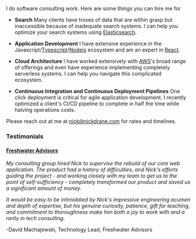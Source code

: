 I do software consulting work. Here are some things you can hire me for

* **Search**
  Many clients have troves of data that are within grasp but inaccessible because of inadequate search systems. I can help you optimize your search systems using [Elasticsearch](https://www.elastic.co/products/elasticsearch).

* **Application Development**
  I have extensive experience in the Javascript/[Typescript](https://www.typescriptlang.org/)/[Nodejs](https://nodejs.org/en/) ecosystem and am an expert in [React](https://reactjs.org/).

* **Cloud Architecture**
  I have worked extensively with [AWS](https://aws.amazon.com/)'s broad range of offerings and even have experience  implementing completely serverless systems. I can help you navigate this complicated ecosystem.

* **Continuous Integration and Continuous Deployment Pipelines**
  One click deployment is critical for agile application development. I recently optimized a client's CI/CD pipeline to complete in half the time while halving operations costs.


Please reach out at me at [nick@nickdrane.com](mailto:nick@nickdrane.com) for rates and timelines.


### Testimonials

#### [Freshwater Advisors](http://freshwateradvisors.com/)

*My consulting group hired Nick to supervise the rebuild of our core web application. The product had a history of difficulties, and Nick's efforts guiding the project - and working closely with my team to get us to the point of self-sufficiency - completely transformed our product and saved us a significant amount of money.*

*It would be easy to be intimidated by Nick's impressive engineering acumen and depth of expertise, but his genuine curiosity, patience, gift for teaching, and commitment to thoroughness make him both a joy to work with and a rarity in tech consulting.*

-David Machajewski, Technology Lead, Freshwater Advisors
